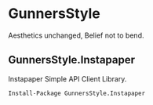 # GunnersStyle

Aesthetics unchanged, Belief not to bend.

## GunnersStyle.Instapaper

Instapaper Simple API Client Library.

    Install-Package GunnersStyle.Instapaper
